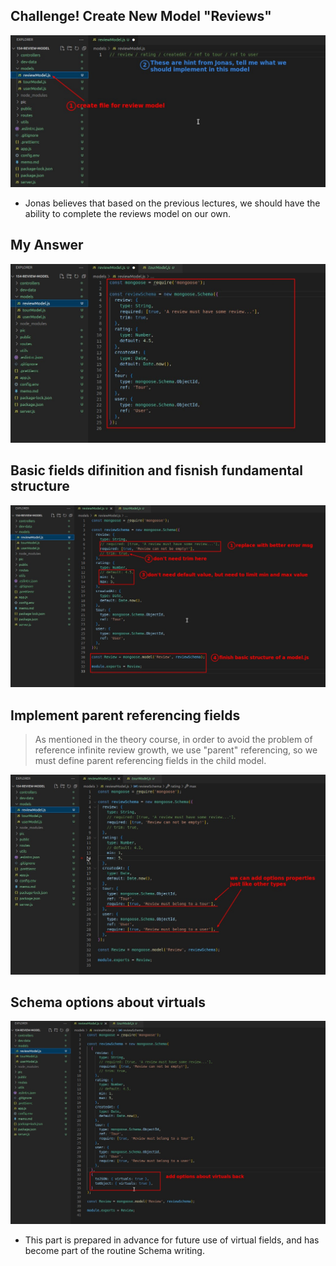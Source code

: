 ## **Challenge! Create New Model "Reviews"**

![Alt challenge](pic/01.jpg)

- Jonas believes that based on the previous lectures, we should have the ability to complete the reviews model on our own.

## **My Answer**

![Alt answer by myself](pic/02.jpg)

## **Basic fields difinition and fisnish fundamental structure**

![Alt correct answer(basic part of model without parent referencing field)](pic/03.jpg)

## **Implement parent referencing fields**

> As mentioned in the theory course, in order to avoid the problem of reference infinite review growth, we use "parent" referencing, so we must define parent referencing fields in the child model.

![Alt correct answer(about referencing field)](pic/04.jpg)

## **Schema options about virtuals**

![Alt add virtuals options back](pic/05.jpg)

- This part is prepared in advance for future use of virtual fields, and has become part of the routine Schema writing.
